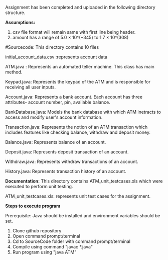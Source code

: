 Assignment has been completed and uploaded in the following directory structure.

**Assumptions:** 
1. csv file format will remain same with first line being header.
2. amount has a range of 5.0 × 10^(−345) to 1.7 × 10^(308)

#Sourcecode: This directory contains 10 files

initial_account_data.csv :represents account data

ATM.java : Represents an automated teller machine. This class has main method.

Keypad.java: Represents the keypad of the ATM and is responsible for receiving all user inputs.

Account.java: Represents a bank account. Each account has three attributes- account number, pin, available balance.

BankDatabase.java: Models the bank database with which ATM inetracts to access and modify user's account information.

Transaction.java: Represents the notion of an ATM transaction which includes features like checking balance, withdraw and deposit money.

Balance.java: Represents balance of an account.

Deposit.java: Represents deposit transaction of an account.

Withdraw.java: Represents withdraw transactions of an account.

History.java: Represents transaction history of an account.

**Documentation:**
This directory contains ATM_unit_testcases.xls which were executed to perform unit testing.

ATM_unit_testcases.xls: represents unit test cases for the assignment.

**Steps to execute program**

Prerequisite: Java should be installed and environment variables should be set.

1. Clone github repository
2. Open command prompt/terminal
3. Cd to SourceCode folder with command prompt/terminal
4. Compile using command "javac *.java"
5. Run program using "java ATM"

